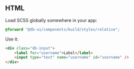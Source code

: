 ## HTML

Load SCSS globally somewhere in your app:

```scss
@forward "@db-ui/components/build/styles/relative";
```

Use it:

```html
<div class="db-input">
	<label for="username">Label</label>
	<input type="text" name="username" id="username" />
</div>
```
